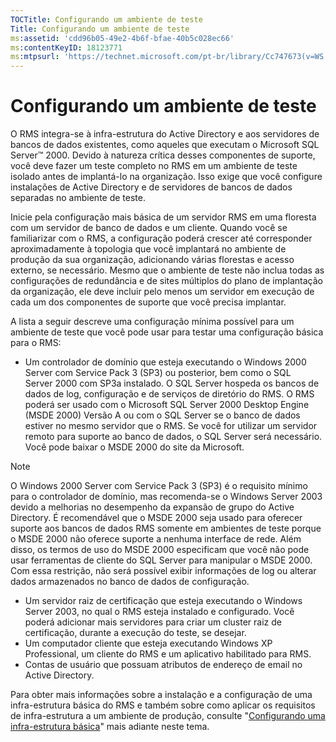 ```yaml
---
TOCTitle: Configurando um ambiente de teste
Title: Configurando um ambiente de teste
ms:assetid: 'cdd96b05-49e2-4b6f-bfae-40b5c028ec66'
ms:contentKeyID: 18123771
ms:mtpsurl: 'https://technet.microsoft.com/pt-br/library/Cc747673(v=WS.10)'
---
```


Configurando um ambiente de teste
=================================

O RMS integra-se à infra-estrutura do Active Directory e aos servidores de bancos de dados existentes, como aqueles que executam o Microsoft SQL Server™ 2000. Devido à natureza crítica desses componentes de suporte, você deve fazer um teste completo no RMS em um ambiente de teste isolado antes de implantá-lo na organização. Isso exige que você configure instalações de Active Directory e de servidores de bancos de dados separadas no ambiente de teste.

Inicie pela configuração mais básica de um servidor RMS em uma floresta com um servidor de banco de dados e um cliente. Quando você se familiarizar com o RMS, a configuração poderá crescer até corresponder aproximadamente à topologia que você implantará no ambiente de produção da sua organização, adicionando várias florestas e acesso externo, se necessário. Mesmo que o ambiente de teste não inclua todas as configurações de redundância e de sites múltiplos do plano de implantação da organização, ele deve incluir pelo menos um servidor em execução de cada um dos componentes de suporte que você precisa implantar.

A lista a seguir descreve uma configuração mínima possível para um ambiente de teste que você pode usar para testar uma configuração básica para o RMS:

-   Um controlador de domínio que esteja executando o Windows 2000 Server com Service Pack 3 (SP3) ou posterior, bem como o SQL Server 2000 com SP3a instalado. O SQL Server hospeda os bancos de dados de log, configuração e de serviços de diretório do RMS. O RMS poderá ser usado com o Microsoft SQL Server 2000 Desktop Engine (MSDE 2000) Versão A ou com o SQL Server se o banco de dados estiver no mesmo servidor que o RMS. Se você for utilizar um servidor remoto para suporte ao banco de dados, o SQL Server será necessário. Você pode baixar o MSDE 2000 do site da Microsoft.

> [!Note]  
> O Windows 2000 Server com Service Pack 3 (SP3) é o requisito mínimo para o controlador de domínio, mas recomenda-se o Windows Server 2003 devido a melhorias no desempenho da expansão de grupo do Active Directory. É recomendável que o MSDE 2000 seja usado para oferecer suporte aos bancos de dados RMS somente em ambientes de teste porque o MSDE 2000 não oferece suporte a nenhuma interface de rede. Além disso, os termos de uso do MSDE 2000 especificam que você não pode usar ferramentas de cliente do SQL Server para manipular o MSDE 2000. Com essa restrição, não será possível exibir informações de log ou alterar dados armazenados no banco de dados de configuração.

-   Um servidor raiz de certificação que esteja executando o Windows Server 2003, no qual o RMS esteja instalado e configurado. Você poderá adicionar mais servidores para criar um cluster raiz de certificação, durante a execução do teste, se desejar.
-   Um computador cliente que esteja executando Windows XP Professional, um cliente do RMS e um aplicativo habilitado para RMS.
-   Contas de usuário que possuam atributos de endereço de email no Active Directory.

Para obter mais informações sobre a instalação e a configuração de uma infra-estrutura básica do RMS e também sobre como aplicar os requisitos de infra-estrutura a um ambiente de produção, consulte "[Configurando uma infra-estrutura básica](https://technet.microsoft.com/3a0a3a47-e755-4455-bb22-0e05053723e4)" mais adiante neste tema.
